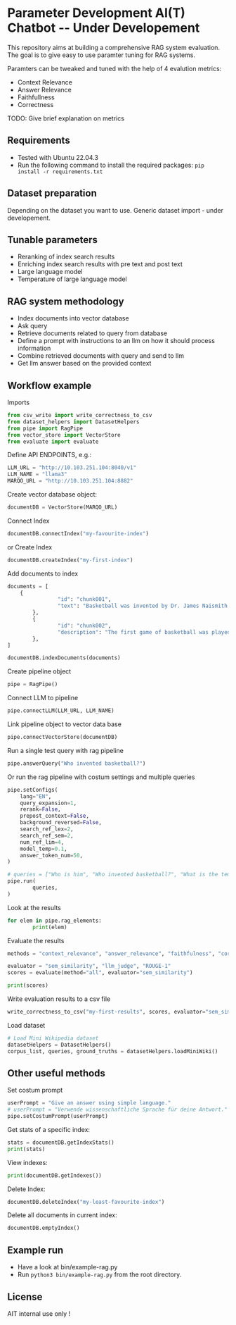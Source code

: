 # Parameter Development AI(T) Chatbot -- Under Developement

This repository aims at building a comprehensive RAG system evaluation. The goal is to give easy to use paramter tuning for RAG systems.

Paramters can be tweaked and tuned with the help of 4 evalution metrics: 

- Context Relevance
- Answer Relevance
- Faithfullness
- Correctness

TODO: Give brief explanation on metrics


## Requirements
- Tested with 
Ubuntu 22.04.3
- Run the following command to install the required packages:
`pip install -r requirements.txt`


## Dataset preparation
Depending on the dataset you want to use. 
Generic dataset import - under developement. 

## Tunable parameters
- Reranking of index search results
- Enriching index search results with pre text and post text
- Large language model
- Temperature of large language model 


## RAG system methodology

- Index documents into vector database
- Ask query
- Retrieve documents related to query from database
- Define a prompt with instructions to an llm on how it should process information
- Combine retrieved documents with query and send to llm 
- Get llm answer based on the provided context

## Workflow example

Imports

```python
from csv_write import write_correctness_to_csv
from dataset_helpers import DatasetHelpers
from pipe import RagPipe
from vector_store import VectorStore
from evaluate import evaluate
```

Define API ENDPOINTS, e.g.:

```python
LLM_URL = "http://10.103.251.104:8040/v1"
LLM_NAME = "llama3"
MARQO_URL = "http://10.103.251.104:8882"
```

Create vector database object:

```python
documentDB = VectorStore(MARQO_URL)
```




Connect Index
```python
documentDB.connectIndex("my-favourite-index")
```

or Create Index 
```python
documentDB.createIndex("my-first-index")
```

Add documents to index
```python
documents = [
    {
                "id": "chunk001",
                "text": "Basketball was invented by Dr. James Naismith in December 1891 in Springfield, Massachusetts."
        },
        {
                "id": "chunk002",
                "description": "The first game of basketball was played on December 21, 1891, and it ended with a score of 1-0."
        },
]

documentDB.indexDocuments(documents)
```

Create pipeline object
```python
pipe = RagPipe()
```

Connect LLM to pipeline
```python
pipe.connectLLM(LLM_URL, LLM_NAME)
```

Link pipeline object to vector data base
```python
pipe.connectVectorStore(documentDB)
```

Run a single test query with rag pipeline
```python
pipe.answerQuery("Who invented basketball?")
```

Or run the rag pipeline with costum settings and multiple queries 
```python
pipe.setConfigs(
    lang="EN",
    query_expansion=1,
    rerank=False,
    prepost_context=False,
    background_reversed=False,
    search_ref_lex=2,
    search_ref_sem=2,
    num_ref_lim=4,
    model_temp=0.1,
    answer_token_num=50,
)

# queries = ["Who is him", "Who invented basketball?", "What is the temperature of the sun?"]
pipe.run(
        queries,
)
```

Look at the results 
```python
for elem in pipe.rag_elements:
        print(elem)
```

Evaluate the results

```python
methods = "context_relevance", "answer_relevance", "faithfulness", "correctness", "all"

evaluator = "sem_similarity", "llm_judge", "ROUGE-1"
scores = evaluate(method="all", evaluator="sem_similarity")

print(scores)
```

Write evaluation results to a csv file

```python
write_correctness_to_csv("my-first-results", scores, evaluator="sem_similarity")
```



Load dataset


```python
# Load Mini Wikipedia dataset
datasetHelpers = DatasetHelpers()
corpus_list, queries, ground_truths = datasetHelpers.loadMiniWiki()
```


## Other useful methods

Set costum prompt
```python
userPrompt = "Give an answer using simple language."
# userPrompt = "Verwende wissenschaftliche Sprache für deine Antwort."
pipe.setCostumPrompt(userPrompt)
```


Get stats of a specific index:

```python
stats = documentDB.getIndexStats()
print(stats)
```

View indexes:

```python
print(documentDB.getIndexes())
```

Delete Index:

```python
documentDB.deleteIndex("my-least-favourite-index")
```

Delete all documents in current index:

```python
documentDB.emptyIndex()
```


## Example run
- Have a look at bin/example-rag.py 
- Run `python3 bin/example-rag.py` from the root directory.



## License

AIT internal use only !

